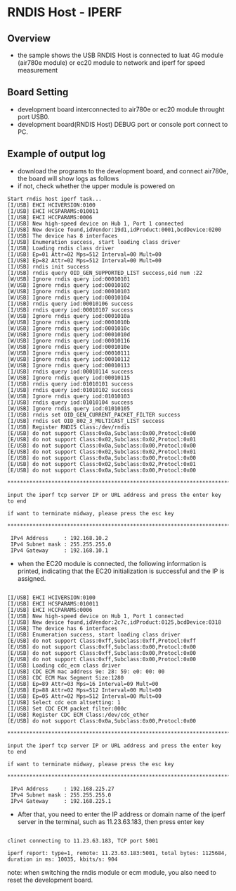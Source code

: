 # RNDIS Host - IPERF

## Overview

- the sample shows the USB RNDIS Host is connected to luat 4G module (air780e module) or ec20 module to network and iperf for speed measurement


## Board Setting

- development board interconnected to air780e or ec20 module throught port USB0.
- development board(RNDIS Host) DEBUG port or console port connect to PC.

## Example of output log

- download the programs to the development board, and connect air780e, the board will show logs as follows
- if not, check whether the upper module is powered on

```console
Start rndis host iperf task...
[I/USB] EHCI HCIVERSION:0100
[I/USB] EHCI HCSPARAMS:010011
[I/USB] EHCI HCCPARAMS:0006
[I/USB] New high-speed device on Hub 1, Port 1 connected
[I/USB] New device found,idVendor:19d1,idProduct:0001,bcdDevice:0200
[I/USB] The device has 8 interfaces
[I/USB] Enumeration success, start loading class driver
[I/USB] Loading rndis class driver
[I/USB] Ep=01 Attr=02 Mps=512 Interval=00 Mult=00
[I/USB] Ep=82 Attr=02 Mps=512 Interval=00 Mult=00
[I/USB] rndis init success
[I/USB] rndis query OID_GEN_SUPPORTED_LIST success,oid num :22
[W/USB] Ignore rndis query iod:00010101
[W/USB] Ignore rndis query iod:00010102
[W/USB] Ignore rndis query iod:00010103
[W/USB] Ignore rndis query iod:00010104
[I/USB] rndis query iod:00010106 success
[I/USB] rndis query iod:00010107 success
[W/USB] Ignore rndis query iod:0001010a
[W/USB] Ignore rndis query iod:0001010b
[W/USB] Ignore rndis query iod:0001010c
[W/USB] Ignore rndis query iod:0001010d
[W/USB] Ignore rndis query iod:00010116
[W/USB] Ignore rndis query iod:0001010e
[W/USB] Ignore rndis query iod:00010111
[W/USB] Ignore rndis query iod:00010112
[W/USB] Ignore rndis query iod:00010113
[I/USB] rndis query iod:00010114 success
[W/USB] Ignore rndis query iod:00010115
[I/USB] rndis query iod:01010101 success
[I/USB] rndis query iod:01010102 success
[W/USB] Ignore rndis query iod:01010103
[I/USB] rndis query iod:01010104 success
[W/USB] Ignore rndis query iod:01010105
[I/USB] rndis set OID_GEN_CURRENT_PACKET_FILTER success
[I/USB] rndis set OID_802_3_MULTICAST_LIST success
[I/USB] Register RNDIS Class:/dev/rndis
[E/USB] do not support Class:0x0a,Subclass:0x00,Protocl:0x00
[E/USB] do not support Class:0x02,Subclass:0x02,Protocl:0x01
[E/USB] do not support Class:0x0a,Subclass:0x00,Protocl:0x00
[E/USB] do not support Class:0x02,Subclass:0x02,Protocl:0x01
[E/USB] do not support Class:0x0a,Subclass:0x00,Protocl:0x00
[E/USB] do not support Class:0x02,Subclass:0x02,Protocl:0x01
[E/USB] do not support Class:0x0a,Subclass:0x00,Protocl:0x00

*********************************************************************************

input the iperf tcp server IP or URL address and press the enter key to end

if want to terminate midway, please press the esc key

*********************************************************************************

 IPv4 Address     : 192.168.10.2
 IPv4 Subnet mask : 255.255.255.0
 IPv4 Gateway     : 192.168.10.1

```

- when the EC20 module is connected, the following information is printed, indicating that the EC20 initialization is successful and the IP is assigned.

```console

[I/USB] EHCI HCIVERSION:0100
[I/USB] EHCI HCSPARAMS:010011
[I/USB] EHCI HCCPARAMS:0006
[I/USB] New high-speed device on Hub 1, Port 1 connected
[I/USB] New device found,idVendor:2c7c,idProduct:0125,bcdDevice:0318
[I/USB] The device has 6 interfaces
[I/USB] Enumeration success, start loading class driver
[E/USB] do not support Class:0xff,Subclass:0xff,Protocl:0xff
[E/USB] do not support Class:0xff,Subclass:0x00,Protocl:0x00
[E/USB] do not support Class:0xff,Subclass:0x00,Protocl:0x00
[E/USB] do not support Class:0xff,Subclass:0x00,Protocl:0x00
[I/USB] Loading cdc_ecm class driver
[I/USB] CDC ECM mac address 9e: 28: 59: e0: 00: 00
[I/USB] CDC ECM Max Segment Size:1280
[I/USB] Ep=89 Attr=03 Mps=16 Interval=09 Mult=00
[I/USB] Ep=88 Attr=02 Mps=512 Interval=00 Mult=00
[I/USB] Ep=05 Attr=02 Mps=512 Interval=00 Mult=00
[I/USB] Select cdc ecm altsetting: 1
[I/USB] Set CDC ECM packet filter:000c
[I/USB] Register CDC ECM Class:/dev/cdc_ether
[E/USB] do not support Class:0x0a,Subclass:0x00,Protocl:0x00

*********************************************************************************

input the iperf tcp server IP or URL address and press the enter key to end

if want to terminate midway, please press the esc key

*********************************************************************************

 IPv4 Address     : 192.168.225.27
 IPv4 Subnet mask : 255.255.255.0
 IPv4 Gateway     : 192.168.225.1

```

- After that, you need to enter the IP address or domain name of the iperf server in the terminal, such as 11.23.63.183, then press enter key

```console

clinet connecting to 11.23.63.183, TCP port 5001

iperf report: type=1, remote: 11.23.63.183:5001, total bytes: 1125684, duration in ms: 10035, kbits/s: 904

```

note: when switching the rndis module or ecm module, you also need to reset the development board.
